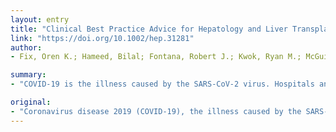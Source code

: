 ```yaml
---
layout: entry
title: "Clinical Best Practice Advice for Hepatology and Liver Transplant Providers During the COVID-19 Pandemic: AASLD Expert Panel Consensus Statement"
link: "https://doi.org/10.1002/hep.31281"
author:
- Fix, Oren K.; Hameed, Bilal; Fontana, Robert J.; Kwok, Ryan M.; McGuire, Brendan M.; Mulligan, David C.; Pratt, Daniel S.; Russo, Mark W.; Schilsky, Michael L.; Verna, Elizabeth C.; Loomba, Rohit; Cohen, David E.; Bezerra, Jorge A.; Reddy, K. Rajender; Chung, Raymond T.

summary:
- "COVID-19 is the illness caused by the SARS-CoV-2 virus. Hospitals and healthcare providers are preparing for the anticipated surge in critically ill patients but few are wholly equipped to manage this new disease. Goals of this document are to provide data on what is currently known about the disease and how it may impact hepatologists and liver transplant providers and their patients. The document is to provide a template for the development of clinical recommendations and policies to mitigate the impact of the COV-19 pandemic on patients, clinics, the disease caused by CVID 19 virus, which is rapidly spreading across the world."

original:
- "Coronavirus disease 2019 (COVID-19), the illness caused by the SARS-CoV-2 virus, is rapidly spreading throughout the world. Hospitals and healthcare providers are preparing for the anticipated surge in critically ill patients but few are wholly equipped to manage this new disease. We all must do our part to prepare our patients, clinics, and hospitals for the drastic changes necessary to mitigate the spread of SARS-CoV-2 or we risk overwhelming the capacity of our healthcare system. The goals of this document are to provide data on what is currently known about COVID-19, and how it may impact hepatologists and liver transplant providers and their patients. Our aim is to provide a template for the development of clinical recommendations and policies to mitigate the impact of the COVID-19 pandemic on liver patients and healthcare providers."
---
```


